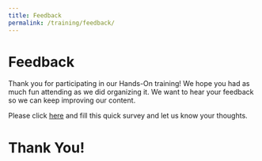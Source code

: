 ```yaml
---
title: Feedback
permalink: /training/feedback/
---
```


# Feedback

Thank you for participating in our Hands-On training! We hope you had as much fun attending as we did organizing it.
We want to hear your feedback so we can keep improving our content.

Please click [here](https://forms.office.com/Pages/ResponsePage.aspx?id=2C5u0OVT90SBNoc86LqpO159tOZLdmBPiXDXH-UV7W9UNlY5WFU1N1FVT0I1VkpJTlJEWk0yVjNBMS4u) and fill this quick survey and let us know your thoughts.

# Thank You!
